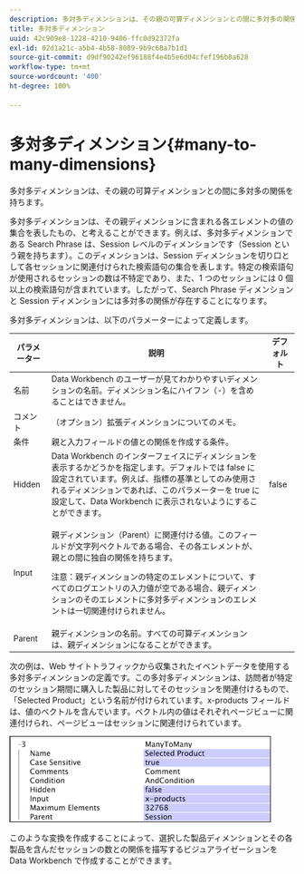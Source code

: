 ```yaml
---
description: 多対多ディメンションは、その親の可算ディメンションとの間に多対多の関係を持ちます。
title: 多対多ディメンション
uuid: 42c909e8-1228-4210-9406-ffc0d92372fa
exl-id: 02d1a21c-a5b4-4b58-8089-9b9c68a7b1d1
source-git-commit: d9df90242ef96188f4e4b5e6d04cfef196b0a628
workflow-type: tm+mt
source-wordcount: '400'
ht-degree: 100%

---
```


# 多対多ディメンション{#many-to-many-dimensions}

多対多ディメンションは、その親の可算ディメンションとの間に多対多の関係を持ちます。

多対多ディメンションは、その親ディメンションに含まれる各エレメントの値の集合を表したもの、と考えることができます。例えば、多対多ディメンションである Search Phrase は、Session レベルのディメンションです（Session という親を持ちます）。このディメンションは、Session ディメンションを切り口として各セッションに関連付けられた検索語句の集合を表します。特定の検索語句が使用されるセッションの数は不特定であり、また、1 つのセッションには 0 個以上の検索語句が含まれています。したがって、Search Phrase ディメンションと Session ディメンションには多対多の関係が存在することになります。

多対多ディメンションは、以下のパラメーターによって定義します。

<table id="table_A6D495008DFF4DD28A3ECD718D775E54"> 
 <thead> 
  <tr> 
   <th colname="col1" class="entry"> パラメーター </th> 
   <th colname="col2" class="entry"> 説明 </th> 
   <th colname="col3" class="entry"> デフォルト </th> 
  </tr> 
 </thead>
 <tbody> 
  <tr> 
   <td colname="col1"> 名前 </td> 
   <td colname="col2"> Data Workbench のユーザーが見てわかりやすいディメンションの名前。ディメンション名にハイフン（-）を含めることはできません。 </td> 
   <td colname="col3"> </td> 
  </tr> 
  <tr> 
   <td colname="col1"> コメント </td> 
   <td colname="col2"> （オプション）拡張ディメンションについてのメモ。 </td> 
   <td colname="col3"> </td> 
  </tr> 
  <tr> 
   <td colname="col1"> 条件 </td> 
   <td colname="col2"> 親と入力フィールドの値との関係を作成する条件。 </td> 
   <td colname="col3"> </td> 
  </tr> 
  <tr> 
   <td colname="col1"> Hidden </td> 
   <td colname="col2"> Data Workbench のインターフェイスにディメンションを表示するかどうかを指定します。デフォルトでは false に設定されています。例えば、指標の基準としてのみ使用されるディメンションであれば、このパラメーターを true に設定して、Data Workbench に表示されないようにすることができます。 </td> 
   <td colname="col3"> false </td> 
  </tr> 
  <tr> 
   <td colname="col1"> Input </td> 
   <td colname="col2"> <p>親ディメンション（Parent）に関連付ける値。このフィールドが文字列ベクトルである場合、その各エレメントが、親との間に独自の関係を持ちます。 </p> <p> <p>注意：親ディメンションの特定のエレメントについて、すべてのログエントリの入力値が空である場合、親ディメンションのそのエレメントに多対多ディメンションのエレメントは一切関連付けられません。 </p> </p> </td> 
   <td colname="col3"> </td> 
  </tr> 
  <tr> 
   <td colname="col1"> Parent </td> 
   <td colname="col2"> 親ディメンションの名前。すべての可算ディメンションは、親ディメンションになることができます。 </td> 
   <td colname="col3"> </td> 
  </tr> 
 </tbody> 
</table>

次の例は、Web サイトトラフィックから収集されたイベントデータを使用する多対多ディメンションの定義です。この多対多ディメンションは、訪問者が特定のセッション期間に購入した製品に対してそのセッションを関連付けるもので、「Selected Product」という名前が付けられています。x-products フィールドは、値のベクトルを含んでいます。ベクトル内の値はそれぞれページビューに関連付けられ、ページビューはセッションに関連付けられています。

![](assets/cfg_Transformation_Dim_ManytoMany.png)

このような変換を作成することによって、選択した製品ディメンションとその各製品を含んだセッションの数との関係を描写するビジュアライゼーションを Data Workbench で作成することができます。
